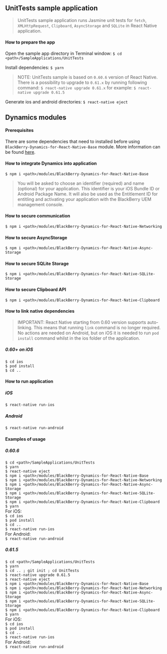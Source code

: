 ## UnitTests sample application
> UnitTests sample application runs Jasmine unit tests for `fetch`, `XMLHttpRequest`, `Clipboard`, `AsyncStorage` and `SQLite` in React Native application.

#### How to prepare the app
Open the sample app directory in Terminal window:
`$ cd <path>/SampleApplications/UnitTests`

Install dependencies:
`$ yarn`

> NOTE: UnitTests sample is based on `0.60.6` version of React Native. There is a possibility to upgrade to `0.61.x` by running following command:
`$ react-native upgrade 0.61.x`
for example:
`$ react-native upgrade 0.61.5`

Generate ios and android directories:
`$ react-native eject`

## Dynamics modules
#### Prerequisites
There are some dependencies that need to installed before using `BlackBerry-Dynamics-for-React-Native-Base` module. More information can be found [here](https://github.com/blackberry/BlackBerry-Dynamics-React-Native-SDK/tree/master/modules/BlackBerry-Dynamics-for-React-Native-Base#Preconditions).
#### How to integrate Dynamics into application
	$ npm i <path>/modules/BlackBerry-Dynamics-for-React-Native-Base
	
> You will be asked to choose an identifier (required) and name (optional) for your application. This identifier is your iOS Bundle ID or Android Package Name. It will also be used as the Entitlement ID for entitling and activating your application with the BlackBerry UEM management console.

#### How to secure communication
	$ npm i <path>/modules/BlackBerry-Dynamics-for-React-Native-Networking

#### How to secure AsyncStorage
	$ npm i <path>/modules/BlackBerry-Dynamics-for-React-Native-Async-Storage

#### How to secure SQLite Storage
	$ npm i <path>/modules/BlackBerry-Dynamics-for-React-Native-SQLite-Storage
	
#### How to secure Clipboard API
	$ npm i <path>/modules/BlackBerry-Dynamics-for-React-Native-Clipboard

#### How to link native dependencies
> IMPORTANT: React Native starting from 0.60 version supports auto-linking. This means that running `link` command is no longer required. 
> No actions are needed on Android, but on iOS it is needed to run `pod install` command whilst in the ios folder of the application. 

##### 0.60+ on iOS
`$ cd ios`  
`$ pod install`  
`$ cd ..`

#### How to run application
##### iOS
`$ react-native run-ios`

##### Android
`$ react-native run-android`

#### Examples of usage
##### 0.60.6
`$ cd <path>/SampleApplications/UnitTests`  
`$ yarn`  
`$ react-native eject`  
`$ npm i <path>/modules/BlackBerry-Dynamics-for-React-Native-Base`  
`$ npm i <path>/modules/BlackBerry-Dynamics-for-React-Native-Networking`  
`$ npm i <path>/modules/BlackBerry-Dynamics-for-React-Native-Async-Storage`  
`$ npm i <path>/modules/BlackBerry-Dynamics-for-React-Native-SQLite-Storage`  
`$ npm i <path>/modules/BlackBerry-Dynamics-for-React-Native-Clipboard`  
`$ yarn`  
For iOS:  
`$ cd ios`  
`$ pod install`  
`$ cd ..`  
`$ react-native run-ios`  
For Android:  
`$ react-native run-android`
##### 0.61.5
`$ cd <path>/SampleApplications/UnitTests`  
`$ yarn`  
`$ cd .. ; git init ; cd UnitTests`  
`$ react-native upgrade 0.61.5`  
`$ react-native eject`  
`$ npm i <path>/modules/BlackBerry-Dynamics-for-React-Native-Base`  
`$ npm i <path>/modules/BlackBerry-Dynamics-for-React-Native-Networking`  
`$ npm i <path>/modules/BlackBerry-Dynamics-for-React-Native-Async-Storage`  
`$ npm i <path>/modules/BlackBerry-Dynamics-for-React-Native-SQLite-Storage`  
`$ npm i <path>/modules/BlackBerry-Dynamics-for-React-Native-Clipboard`  
`$ yarn`  
For iOS:  
`$ cd ios`  
`$ pod install`  
`$ cd ..`  
`$ react-native run-ios`  
For Android:  
`$ react-native run-android`

